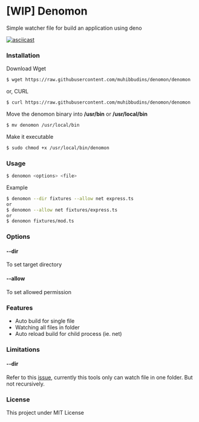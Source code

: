 # [WIP] Denomon

Simple watcher file for build an application using deno

[![asciicast](https://asciinema.org/a/kkoeCdKB5bKgCLY7XzHsmbFZy.png)](https://asciinema.org/a/kkoeCdKB5bKgCLY7XzHsmbFZy)

### Installation

Download Wget

```bash
$ wget https://raw.githubusercontent.com/muhibbudins/denomon/denomon
```

or, CURL
```bash
$ curl https://raw.githubusercontent.com/muhibbudins/denomon/denomon
```

Move the denomon binary into **/usr/bin** or **/usr/local/bin**

```bash
$ mv denomon /usr/local/bin
```

Make it executable

```bash
$ sudo chmod +x /usr/local/bin/denomon
```

### Usage

```bash
$ denomon <options> <file>
```

Example

```bash
$ denomon --dir fixtures --allow net express.ts
or
$ denomon --allow net fixtures/express.ts
or
$ denomon fixtures/mod.ts
```

### Options

#### --dir

To set target directory

#### --allow

To set allowed permission

### Features

- Auto build for single file
- Watching all files in folder
- Auto reload build for child process (ie. net)

### Limitations

#### --dir

Refer to this [issue](https://github.com/fsnotify/fsnotify/issues/18), currently this tools only can watch file in one folder. But not recursively.

### License

This project under MIT License